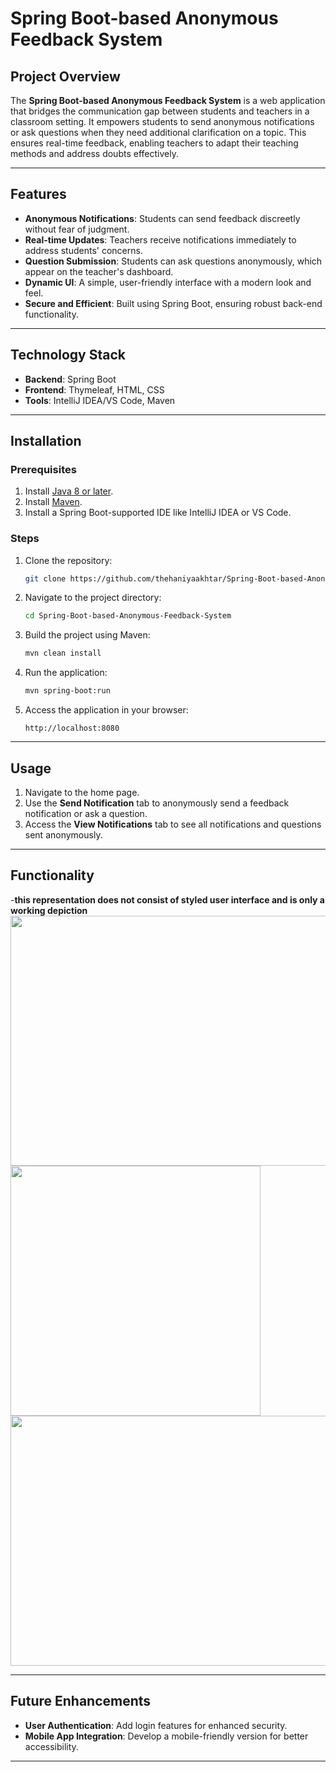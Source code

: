 # Spring Boot-based Anonymous Feedback System  

## Project Overview  
The **Spring Boot-based Anonymous Feedback System** is a web application that bridges the communication gap between students and teachers in a classroom setting. It empowers students to send anonymous notifications or ask questions when they need additional clarification on a topic. This ensures real-time feedback, enabling teachers to adapt their teaching methods and address doubts effectively.  

---

## Features  
- **Anonymous Notifications**: Students can send feedback discreetly without fear of judgment.  
- **Real-time Updates**: Teachers receive notifications immediately to address students' concerns.  
- **Question Submission**: Students can ask questions anonymously, which appear on the teacher's dashboard.  
- **Dynamic UI**: A simple, user-friendly interface with a modern look and feel.  
- **Secure and Efficient**: Built using Spring Boot, ensuring robust back-end functionality.  

---

## Technology Stack  
- **Backend**: Spring Boot  
- **Frontend**: Thymeleaf, HTML, CSS  
- **Tools**: IntelliJ IDEA/VS Code, Maven  

---

## Installation  

### Prerequisites  
1. Install [Java 8 or later](https://www.oracle.com/java/technologies/javase-downloads.html).  
2. Install [Maven](https://maven.apache.org/install.html).  
3. Install a Spring Boot-supported IDE like IntelliJ IDEA or VS Code.  

### Steps  
1. Clone the repository:  
   ```bash  
   git clone https://github.com/thehaniyaakhtar/Spring-Boot-based-Anonymous-Feedback-System  
   
2. Navigate to the project directory:  
   ```bash  
   cd Spring-Boot-based-Anonymous-Feedback-System 
   ```  
3. Build the project using Maven:  
   ```bash  
   mvn clean install  
   ```  
4. Run the application:  
   ```bash  
   mvn spring-boot:run  
   ```  
5. Access the application in your browser:  
   ```
   http://localhost:8080  
   ```
   
---

## Usage  
1. Navigate to the home page.
2. Use the **Send Notification** tab to anonymously send a feedback notification or ask a question.  
3. Access the **View Notifications** tab to see all notifications and questions sent anonymously.  

---
## Functionality
-**this representation does not consist of styled user interface and is only a working depiction**
<img src="C:\Users\theha\OneDrive\Pictures\Screenshots\1.JPG" width="700" height="400">
<img src="C:\Users\theha\OneDrive\Pictures\Screenshots\2.JPG" height="400" height="400">
<img src="C:\Users\theha\OneDrive\Pictures\Screenshots\3.JPG" width="700" height="400">

---
## Future Enhancements  
- **User Authentication**: Add login features for enhanced security.  
- **Mobile App Integration**: Develop a mobile-friendly version for better accessibility.  


---
